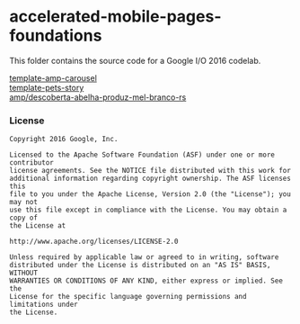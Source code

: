 # accelerated-mobile-pages-foundations

This folder contains the source code for a Google I/O 2016 codelab.

[template-amp-carousel](/template-amp-carousel/)</br>
[template-pets-story](/template-amp-pets-story/pets-completed.html)</br>
[amp/descoberta-abelha-produz-mel-branco-rs](/amp/descoberta-abelha-produz-mel-branco-rs)

### License

```
Copyright 2016 Google, Inc.

Licensed to the Apache Software Foundation (ASF) under one or more contributor
license agreements. See the NOTICE file distributed with this work for
additional information regarding copyright ownership. The ASF licenses this
file to you under the Apache License, Version 2.0 (the "License"); you may not
use this file except in compliance with the License. You may obtain a copy of
the License at

http://www.apache.org/licenses/LICENSE-2.0

Unless required by applicable law or agreed to in writing, software
distributed under the License is distributed on an "AS IS" BASIS, WITHOUT
WARRANTIES OR CONDITIONS OF ANY KIND, either express or implied. See the
License for the specific language governing permissions and limitations under
the License.
```
